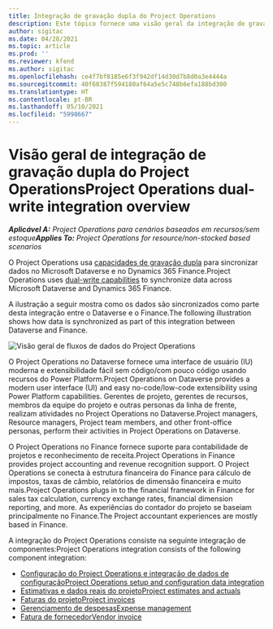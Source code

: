 ```yaml
---
title: Integração de gravação dupla do Project Operations
description: Este tópico fornece uma visão geral da integração de gravação dupla do Project Operations.
author: sigitac
ms.date: 04/28/2021
ms.topic: article
ms.prod: ''
ms.reviewer: kfend
ms.author: sigitac
ms.openlocfilehash: ce4f7bf8185e6f3f942df14d30d7b8d0a3e4444a
ms.sourcegitcommit: 40f68387f594180af64a5e5c748b6efa188bd300
ms.translationtype: HT
ms.contentlocale: pt-BR
ms.lasthandoff: 05/10/2021
ms.locfileid: "5998667"
---
```

# <a name="project-operations-dual-write-integration-overview"></a><span data-ttu-id="a4f05-103">Visão geral de integração de gravação dupla do Project Operations</span><span class="sxs-lookup"><span data-stu-id="a4f05-103">Project Operations dual-write integration overview</span></span>

<span data-ttu-id="a4f05-104">_**Aplicável A:** Project Operations para cenários baseados em recursos/sem estoque_</span><span class="sxs-lookup"><span data-stu-id="a4f05-104">_**Applies To:** Project Operations for resource/non-stocked based scenarios_</span></span>

<span data-ttu-id="a4f05-105">O Project Operations usa [capacidades de gravação dupla](/dynamics365/fin-ops-core/dev-itpro/data-entities/dual-write/dual-write-home-page) para sincronizar dados no Microsoft Dataverse e no Dynamics 365 Finance.</span><span class="sxs-lookup"><span data-stu-id="a4f05-105">Project Operations uses [dual-write capabilities](/dynamics365/fin-ops-core/dev-itpro/data-entities/dual-write/dual-write-home-page) to synchronize data across Microsoft Dataverse and Dynamics 365 Finance.</span></span>

<span data-ttu-id="a4f05-106">A ilustração a seguir mostra como os dados são sincronizados como parte desta integração entre o Dataverse e o Finance.</span><span class="sxs-lookup"><span data-stu-id="a4f05-106">The following illustration shows how data is synchronized as part of this integration between Dataverse and Finance.</span></span>

![Visão geral de fluxos de dados do Project Operations](./media/ProjectOperationsFlows.jpg)

<span data-ttu-id="a4f05-108">O Project Operations no Dataverse fornece uma interface de usuário (IU) moderna e extensibilidade fácil sem código/com pouco código usando recursos do Power Platform.</span><span class="sxs-lookup"><span data-stu-id="a4f05-108">Project Operations on Dataverse provides a modern user interface (UI) and easy no-code/low-code extensibility using Power Platform capabilities.</span></span> <span data-ttu-id="a4f05-109">Gerentes de projeto, gerentes de recursos, membros da equipe do projeto e outras personas da linha de frente, realizam atividades no Project Operations no Dataverse.</span><span class="sxs-lookup"><span data-stu-id="a4f05-109">Project managers, Resource managers, Project team members, and other front-office personas, perform their activities in Project Operations on Dataverse.</span></span>

<span data-ttu-id="a4f05-110">O Project Operations no Finance fornece suporte para contabilidade de projetos e reconhecimento de receita.</span><span class="sxs-lookup"><span data-stu-id="a4f05-110">Project Operations in Finance provides project accounting and revenue recognition support.</span></span> <span data-ttu-id="a4f05-111">O Project Operations se conecta à estrutura financeira do Finance para cálculo de impostos, taxas de câmbio, relatórios de dimensão financeira e muito mais.</span><span class="sxs-lookup"><span data-stu-id="a4f05-111">Project Operations plugs in to the financial framework in Finance for sales tax calculation, currency exchange rates, financial dimension reporting, and more.</span></span> <span data-ttu-id="a4f05-112">As experiências do contador do projeto se baseiam principalmente no Finance.</span><span class="sxs-lookup"><span data-stu-id="a4f05-112">The Project accountant experiences are mostly based in Finance.</span></span>

<span data-ttu-id="a4f05-113">A integração do Project Operations consiste na seguinte integração de componentes:</span><span class="sxs-lookup"><span data-stu-id="a4f05-113">Project Operations integration consists of the following component integration:</span></span>


- [<span data-ttu-id="a4f05-114">Configuração do Project Operations e integração de dados de configuração</span><span class="sxs-lookup"><span data-stu-id="a4f05-114">Project Operations setup and configuration data integration</span></span>](resource-dual-write-setup-integration.md) 
- [<span data-ttu-id="a4f05-115">Estimativas e dados reais do projeto</span><span class="sxs-lookup"><span data-stu-id="a4f05-115">Project estimates and actuals</span></span>](resource-dual-write-estimates-actuals.md)
- [<span data-ttu-id="a4f05-116">Faturas do projeto</span><span class="sxs-lookup"><span data-stu-id="a4f05-116">Project invoices</span></span>](resource-dual-write-project-invoice.md)
- [<span data-ttu-id="a4f05-117">Gerenciamento de despesas</span><span class="sxs-lookup"><span data-stu-id="a4f05-117">Expense management</span></span>](resource-dual-write-expense.md)
- [<span data-ttu-id="a4f05-118">Fatura de fornecedor</span><span class="sxs-lookup"><span data-stu-id="a4f05-118">Vendor invoice</span></span>](resource-dual-write-vendor-invoice.md)
